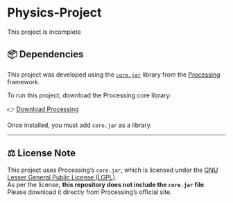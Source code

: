 # Physics-Project
This project is incomplete

## 📦 Dependencies

This project was developed using the [`core.jar`](https://github.com/processing/processing) library from the [Processing](https://processing.org) framework.

To run this project, download the Processing core library:

👉 [Download Processing](https://processing.org/download/)

Once installed, you must add `core.jar` as a library.

---

## ⚖ License Note

This project uses Processing’s `core.jar`, which is licensed under the [GNU Lesser General Public License (LGPL)](https://www.gnu.org/licenses/lgpl-3.0.html).  
As per the license, **this repository does not include the `core.jar` file**. Please download it directly from Processing’s official site.
